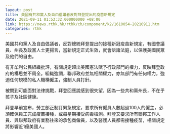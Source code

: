 ```yaml
---
layout: post
title: 美國有共和黨人及自由倡議者反對拜登提出的疫苗新規定
date: 2021-09-11 01:53:32.000000000 +08:00
link: https://news.rthk.hk/rthk/ch/component/k2/1610054-20210911.htm
categories: rthk
---
```


美國共和黨人及自由倡議者，反對總統拜登提出的接種新冠疫苗新規定，有國會議員、州長及政黨人士更揚言，當新規定正式生效，就會訴諸法庭，以保護美國民眾及他們的自由。

有非牟利公民組織批評，有關規定超出美國憲法賦予行政部門的權力，反映拜登政府的構思並不周全。組織強調，聯邦政府並無相關權力，亦無部門有任何權力，強迫任何規模的私人機構僱主，強制人員打針。

被問到可能面對法律挑戰，拜登回應說感到很失望，因為一些共和黨州長，不在乎孩子及社區健康。

拜登早前宣布，勞工部正制訂緊急規定，要求所有僱員人數超過100人的僱主，必須確保員工完成疫苗接種，或每星期接受病毒檢測。拜登又要求所有聯邦工作人員、與聯邦政府有業務往來的承包商僱員，以及醫護人員都需接種疫苗，相關規定將影響近1億美國人。
